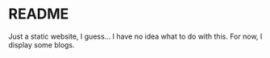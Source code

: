 # README

Just a static website, I guess... I have no idea what to do with this. For now, I display some blogs.
